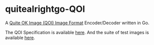 # quitealrightgo-QOI

A [Quite OK Image (QOI) Image Format](https://qoiformat.org/) Encoder/Decoder written in Go.

The QOI Specification is available [here](data/qoi-specification.pdf). And the suite of test images is available [here](data/qoi_test_images/).
